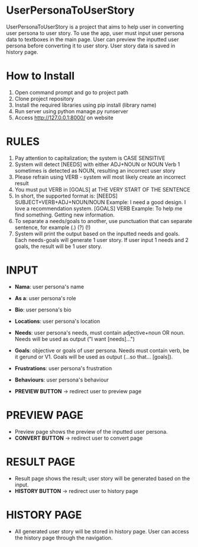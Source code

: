 # UserPersonaToUserStory

UserPersonaToUserStory is a project that aims to help user in converting user persona to user story. To use the app, user must input user persona data to textboxes in the main page. User can preview the inputted user persona before converting it to user story. User story data is saved in history page.

# How to Install
1) Open command prompt and go to project path
2) Clone project repository
3) Install the required libraries using pip install (library name)
4) Run server using python manage.py runserver
5) Access http://127.0.0.1:8000/ on website

# RULES
1) Pay attention to capitalization; the system is CASE SENSITIVE
2) System will detect [NEEDS] with either ADJ+NOUN or NOUN
    Verb 1 sometimes is detected as NOUN, resulting an incorrect user story
3) Please refrain using VERB - system will most likely create an incorrect result
4) You must put VERB in [GOALS] at THE VERY START OF THE SENTENCE
5) In short, the supported format is:
   [NEEDS] SUBJECT+VERB+ADJ+NOUN/NOUN
    Example:
      I need a good design.
      I love a recommendation system.
   [GOALS] VERB
    Example:
      To help me find something.
      Getting new information.
6) To separate a needs/goals to another, use punctuation that can separate sentence, for example (.) (?) (!)
7) System will print the output based on the inputted needs and goals. Each needs-goals will generate 1 user story. If user input 1 needs and 2 goals, the result will be 1 user story.

# INPUT
* **Nama**: user persona's name
* **As a**: user persona's role
* **Bio**: user persona's bio
* **Locations**: user persona's location
* **Needs**: user persona's needs, must contain adjective+noun OR noun. Needs will be used as output ("I want [needs]...")
* **Goals**: objective or goals of user persona. Needs must contain verb, be it gerund or V1. Goals will be used as output (...so that... [goals]).
* **Frustrations**: user persona's frustration
* **Behaviours**: user persona's behaviour

* **PREVIEW BUTTON** -> redirect user to preview page

# PREVIEW PAGE
* Preview page shows the preview of the inputted user persona.
* **CONVERT BUTTON** -> redirect user to convert page

# RESULT PAGE
* Result page shows the result; user story will be generated based on the input.
* **HISTORY BUTTON** -> redirect user to history page

# HISTORY PAGE
* All generated user story will be stored in history page. User can access the history page through the navigation.
